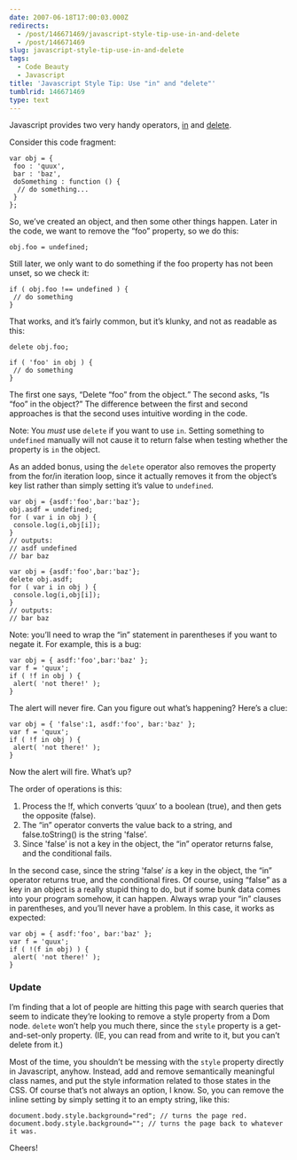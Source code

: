 ```yaml
---
date: 2007-06-18T17:00:03.000Z
redirects:
  - /post/146671469/javascript-style-tip-use-in-and-delete
  - /post/146671469
slug: javascript-style-tip-use-in-and-delete
tags:
  - Code Beauty
  - Javascript
title: 'Javascript Style Tip: Use "in" and "delete"'
tumblrid: 146671469
type: text
---
```

<p>Javascript provides two very handy operators, <a href="http://developer.mozilla.org/en/docs/Core_JavaScript_1.5_Reference:Operators:Special_Operators:in_Operator">in</a> and <a href="http://developer.mozilla.org/en/docs/Core_JavaScript_1.5_Reference:Operators:Special_Operators:delete_Operator">delete</a>.</p>

<p>Consider this code fragment:</p>

<p><code class="block javascript">var obj = {
 foo : 'quux',
 bar : 'baz',
 doSomething : function () {
  // do something...
 }
};</code></p>

<p>So, we&rsquo;ve created an object, and then some other things happen.  Later in the code, we want to remove the &ldquo;foo&rdquo; property, so we do this:</p>

<p><code class="javascript block">obj.foo = undefined;</code></p>

<p>Still later, we only want to do something if the foo property has not been unset, so we check it:</p>

<p><code class="javascript block">if ( obj.foo !== undefined ) {
 // do something
}</code></p>

<p>That works, and it&rsquo;s fairly common, but it&rsquo;s klunky, and not as readable as this:</p>

<p><code class="javascript block">delete obj.foo;</code></p>

<p><code class="javascript block">if ( 'foo' in obj ) {
 // do something
}</code></p>

<p>The first one says, <q>Delete &ldquo;foo&rdquo; from the object.</q>  The second asks, <q>Is &ldquo;foo&rdquo; in the object?</q>  The difference between the first and second approaches is that the second uses intuitive wording in the code.</p>

<p>Note: You <em>must</em> use <code>delete</code> if you want to use <code>in</code>.  Setting something to <code>undefined</code> manually will not cause it to return false when testing whether the property is <code>in</code> the object.</p>

<p>As an added bonus, using the <code>delete</code> operator also removes the property from the for/in iteration loop, since it actually removes it from the object&rsquo;s key list rather than simply setting it&rsquo;s value to <code>undefined</code>.</p>

<p><code class="block javascript">var obj = {asdf:'foo',bar:'baz'};
obj.asdf = undefined;
for ( var i in obj ) {
 console.log(i,obj[i]);
}
// outputs:
// asdf undefined
// bar baz</code></p>

<p><code class="block javascript">var obj = {asdf:'foo',bar:'baz'};
delete obj.asdf;
for ( var i in obj ) {
 console.log(i,obj[i]);
}
// outputs:
// bar baz</code></p>

<p>Note: you&rsquo;ll need to wrap the &ldquo;in&rdquo; statement in parentheses if you want to negate it.  For example, this is a bug:</p>

<p><code class="block javascript">var obj = { asdf:'foo',bar:'baz' };
var f = 'quux';
if ( !f in obj ) {
 alert( 'not there!' );
}</code></p>

<p>The alert will never fire.  Can you figure out what&rsquo;s happening?  Here&rsquo;s a clue:</p>

<p><code class="block javascript">var obj = { 'false':1, asdf:'foo', bar:'baz' };
var f = 'quux';
if ( !f in obj ) {
 alert( 'not there!' );
}</code></p>

<p>Now the alert will fire.  What&rsquo;s up?</p>

<p>The order of operations is this:</p>

<ol><li>Process the !f, which converts &lsquo;quux&rsquo; to a boolean (true), and then gets the opposite (false).</li>
    <li>The &ldquo;in&rdquo; operator converts the value back to a string, and false.toString() is the string 'false&rsquo;.</li>
    <li>Since 'false&rsquo; is not a key in the object, the &ldquo;in&rdquo; operator returns false, and the conditional fails.</li>
</ol><p>In the second case, since the string 'false&rsquo; <em>is</em> a key in the object, the &ldquo;in&rdquo; operator returns true, and the conditional fires.  Of course, using &ldquo;false&rdquo; as a key in an object is a really stupid thing to do, but if some bunk data comes into your program somehow, it can happen.  Always wrap your &ldquo;in&rdquo; clauses in parentheses, and you&rsquo;ll never have a problem.  In this case, it works as expected:</p>

<p><code class="block javascript">var obj = { asdf:'foo', bar:'baz' };
var f = 'quux';
if ( !(f in obj) ) {
 alert( 'not there!' );
}</code></p>

<h3>Update</h3>

<p>I&rsquo;m finding that a lot of people are hitting this page with search queries that seem to indicate they&rsquo;re looking to remove a style property from a Dom node.  <code>delete</code> won&rsquo;t help you much there, since the <code>style</code> property is a get-and-set-only property.  (IE, you can read from and write to it, but you can&rsquo;t delete from it.)</p>

<p>Most of the time, you shouldn&rsquo;t be messing with the <code>style</code> property directly in Javascript, anyhow.  Instead, add and remove semantically meaningful class names, and put the style information related to those states in the CSS.  Of course that&rsquo;s not always an option, I know.  So, you can remove the inline setting by simply setting it to an empty string, like this:</p>

<p><code class="block javascript">document.body.style.background="red"; // turns the page red.
document.body.style.background=""; // turns the page back to whatever it was.</code></p>

<p>Cheers!</p>

